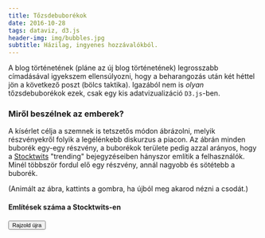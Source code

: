 ```yaml
---
title: Tőzsdebuborékok
date: 2016-10-28
tags: dataviz, d3.js
header-img: img/bubbles.jpg
subtitle: Házilag, ingyenes hozzávalókból.
---
```

A blog történetének (pláne az új blog történetének) legrosszabb címadásával igyekszem ellensúlyozni, hogy a beharangozás után két héttel jön a következő poszt (bölcs taktika). Igazából nem is _olyan_ tőzsdebuborékok ezek, csak egy kis adatvizualizáció `D3.js`-ben.

### Miről beszélnek az emberek?

A kísérlet célja a szemnek is tetszetős módon ábrázolni, melyik részvényekről folyik a legélénkebb diskurzus a piacon. Az ábrán minden buborék egy-egy részvény, a buborékok területe pedig azzal arányos, hogy a [Stocktwits](https://stoctwits.com) "trending" bejegyzéseiben hányszor említik a felhasználók. Minél többször fordul elő egy részvény, annál nagyobb és sötétebb a buborék.

(Animált az ábra, kattints a gombra, ha újból meg akarod nézni a csodát.)

#### Említések száma a Stocktwits-en
<div>
    <script src="https://d3js.org/d3.v4.js"></script>
    <div>
      <button id="refresh"><small>Rajzold újra</small></button>
    </div>
    <svg height="600"></svg>
    <script>
        (function(window, document) {
          'use strict';

          let refresh = document.getElementById('refresh');
          
          window.onload = function() {
            d3.json('https://dotkom.info/stocktwits/testdata', d => {
              extractData(d);
              refresh.addEventListener('click', () => extractData(d));
            });
          }

          function extractData(messages) {
            let data = {};
            messages.forEach(message => {
              if (message.symbols) {
                let symbols = message.symbols;
                symbols.forEach(symbol => {
                  if (data[symbol.symbol]) {
                    data[symbol.symbol].count += 1;
                  } else {
                    data[symbol.symbol] = {
                      count: 1,
                      title: symbol.title
                    };
                  }
                });
              }
            });
            drawPack(arrayify(data));

            let textData = {
              messages: messages.length,
              minDate: d3.min(messages, d => new Date(d.created_at)),
              maxDate: d3.max(messages, d => new Date(d.created_at))
            };
            addTexts(textData);
          }

          function arrayify(data) {
            let list = Object.keys(data);
            let array = list.map(item => {
              return {
                name: item,
                count: data[item].count,
                title: data[item].title
              };
            });
            return array;
          }

          function drawPack(data, textData) {
            // Remove bubbles and caption before creating any new
            d3.select('svg').selectAll('g').remove();
            d3.selectAll('.caption').remove();

            // Create hierarchy from data
            let nodes = {
              children: data
            };
            let root = d3.hierarchy(nodes)
            .sum(d => d.count);

            // Create pack layout
            let diameter = 600;
            let pack = d3.pack().size([diameter, diameter]).padding(2);

            // Color scale
            let circleColor = d3.scaleLog()
            .domain([d3.min(nodes.children, d => d.count),
              d3.max(nodes.children, d => d.count)])
            .range(['#9FC3FF', '#2F2BAD'])
            .interpolate(d3.interpolateHsl);

            // Scale for circles' movement
            let yScale = d3.scaleLog()
            .domain([d3.min(nodes.children, d => d.count),
              d3.max(nodes.children, d => d.count)])
            .range([10, 150]);

            // Root svg
            let svg = d3.select('svg')
            .attr('width', 900)
            .attr('height', diameter + 100);

            // Data enter
            let node = svg.selectAll('.node')
            .data(pack(root).leaves())
            .enter()
            .append('g')
            .attr('class', 'node')
            .attr('transform', d => 'translate(' + d.x + ',' + d.y + ')');

            // Add bubbles
            node.append('circle')
            .style('fill', d => circleColor(d.data.count))
            .attr('cy', d => yScale(d.data.count))
            .style('opacity', 0)
            .transition()
            .duration(600)
            .attr('cy', 0)
            .style('opacity', 1)
            .delay((d, i) => {
              let delay;
              if (d.r > 30) {
                delay = i * 10;
              } else {
                delay = i * 5;
              }
              return delay;
            })
            .ease(d3.easeBackOut)
            .attr('r', d => d.r)
            .call(endAll, attachListeners);

            // Wait for the end of all bubble transitions
            function endAll(transition, callback) {
              if (!callback) callback = function() {};
              if (transition.size === 0) {
                callback();
              }
              let n = 0;
              transition
              .each(() => ++n)
              .on('end', function() {
                if (!--n) {
                  callback.apply(this, arguments);
                }
              });
            }

            // Bubble titles
            node
            .append('text')
            .attr('dy', '.3em')
            .style('opacity', 0)
            .style('text-anchor', 'middle')
            .style('font-family', 'arial')
            .style('font-size', d => {
              return Math.floor(d.r / 20) + 10;
            })
            .style('fill', '#ffffff')
            .style('pointer-events', 'none')
            .filter(d => d.r > 20)
            .text(d => d.data.name)
            .transition()
            .duration(1000)
            .delay((d, i) => i * 40)
            .style('opacity', 1);

            // Events
            function attachListeners() {
              node.on('mouseover', function(d) {
                d3.select(this).select('circle')
                .style('stroke-width', 3)
                .style('stroke', 'orange');

                let legend = svg.append('g')
                .attr('class', 'legend')
                .attr('transform', 'translate(560, 30)');

                legend.append('text')
                .style('text-anchor', 'left')
                .style('font-family', 'arial')
                .style('font-size', 12)
                .style('fill', '#888888')
                .text(() => d.data.title);

                let legendText = legend.append('text')
                .attr('y', 22)
                .style('text-anchor', 'left')
                .style('font-family', 'arial')
                .style('fill', '#888888')
                .style('font-size', 12);

                legendText.append('tspan')
                  .style('font-weight', 'bold')
                  .style('font-size', 20)
                  .text(() => d.data.count);

                legendText.append('tspan')
                  .text(' mentions');
              });

              node.on('mouseout', function(d) {
                d3.select(this).select('circle')
                .transition()
                .duration(200)
                .style('stroke', 'none');

                svg.select('.legend').remove();
              });
            }
          }

          // Add caption
          function addTexts(textData) {
            let caption = `Cashtag mentions from ${textData.messages} 
            StockTwits trending messages between ${textData.minDate.toLocaleString()} 
            and ${textData.maxDate.toLocaleString()}.`;

            let svg = d3.select('svg');

            svg.append('text').attr('class', 'caption')
            .attr('transform', 'translate(' + 0 + ',' + (svg.attr('height') - 60) + ')')
            .attr('y', 50)
            .style('fill', '#888888')
            .style('opacity', 0)
            .style('font-size', '13')
            .transition()
            .duration(1300)
            .delay(1500)
            .ease(d3.easeCubicOut)
            .attr('y', 0)
            .style('opacity', 1)
            .text(caption);
          }
        })(window, document);
    </script>
</div>

>A Stocktwits a tőzsdéseknek szóló Twitter. A bejegyzésekben a hashtagekhez hasonlóan `$` jellel kezdődő ún. _cashtagekkel_ lehet jelölni az egyes részvényeket, pl. `$AAPL`-lel az Apple-t, `$MSFT`-vel a Microsoftot, stb. Ezek alapján is kereshetők, rendszerezhetők a posztok. Bár a Twitterre épülve indult a közösség, időközben külön platformmá nőtte ki magát, saját API-val. Ezt használtam én is.

Ezek egyelőre csak statikus múltbeli adatok, egy péntek éjjel és vasárnap délelőtt közötti időszakról, összesen 1530 bejegyzésből. (Vidd az egérkurzort a buborékra, és megmutatja a papír nevét és az említések számát is.) Pont ez volt az a hétvége amúgy, amikor bejelentették, hogy az AT&T (T) felvásárolja a Time Warnert (TWX), ez világosan átjön az ábráról.

### Mi értelme ennek az egésznek?

Igazi gyakorlati haszna így nem sok van, de... 

1. ...legalább született egy bejegyzés a Dotkomra. 
2. ...ez az első komplettebb D3.js próbálkozásom.
3. ...már ez a verzió is egész jól mutat.
4. ...legalább nagyon jót játszottam vele.

Ezeken felül is van még azért potenciál ebben a dologban. Például:

* Lehet dinamikus, animálva mutatva az időbeli változásokat.
* Lehet valós idejű, mindig az aktuális diskurzusnak megfelelően alakítva a buborékfelhőt.
* Az egyedi buborékokról előugró extra információ is lehet sokkal bővebb.
* A legérdekesebb dimenzió az lenne, hogy az egyes részvényeket _melyik más papírokkal együtt_ emlegetik.

Ezekkel már akár gyakorlati értékről is beszélhetnénk, és nyilván sokkal izgalmasabb is volna a vizualizáció. A Stocktwits API sajnos nem túl megengedő, egyszerre legfeljebb 30 üzenetet ad vissza ("lapozható" formában, azaz további kérésekkel több üzenethez lehet jutni), és óránként maximum 200 lekérdezést engedélyez (azaz max. 18 másodpercenként lehet zaklatni, ha egyenletesen akarom csinálni), azt is csak a _trending_ témákra, nem a teljes részvényszekcióra.

De biztosan lesz még folytatása ennek a miniprojektnek.

### Itt van hozzá a kód is
Ez a script kaparja ki az említések számát az API által visszaadott adatokból, és rajzolja ki a grafikont belőle.

{% gist somiandras/5fdb594ddbd86db1e9d79e3e3ade4775 %}